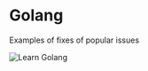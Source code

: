 # Golang
Examples of fixes of popular issues

![Learn Golang](https://cdn-images-1.medium.com/max/2000/1*2Xc4AMiIjc-WjOnDjUOjPw.png)
